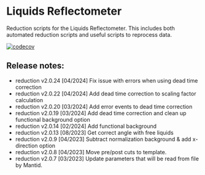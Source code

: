 # Liquids Reflectometer

Reduction scripts for the Liquids Reflectometer. This includes both automated reduction scripts and useful scripts to reprocess data.

[![codecov](https://codecov.io/gh/neutrons/LiquidsReflectometer/graph/badge.svg?token=H90K5RDGK4)](https://codecov.io/gh/neutrons/LiquidsReflectometer)


## Release notes:
 - reduction v2.0.24 [04/2024] Fix issue with errors when using dead time correction
 - reduction v2.0.22 [04/2024] Add dead time correction to scaling factor calculation
 - reduction v2.0.20 [03/2024] Add error events to dead time correction
 - reduction v2.0.19 [03/2024] Add dead time correction and clean up functional background option
 - reduction v2.0.14 [02/2024] Add functional background
 - reduction v2.0.13 [08/2023] Get correct angle with free liquids
 - reduction v2.0.9 [04/2023] Subtract normalization background & add x-direction option
 - reduction v2.0.8 [04/2023] Move pre/post cuts to template.
 - reduction v2.0.7 [03/2023] Update parameters that will be read from file by Mantid.
